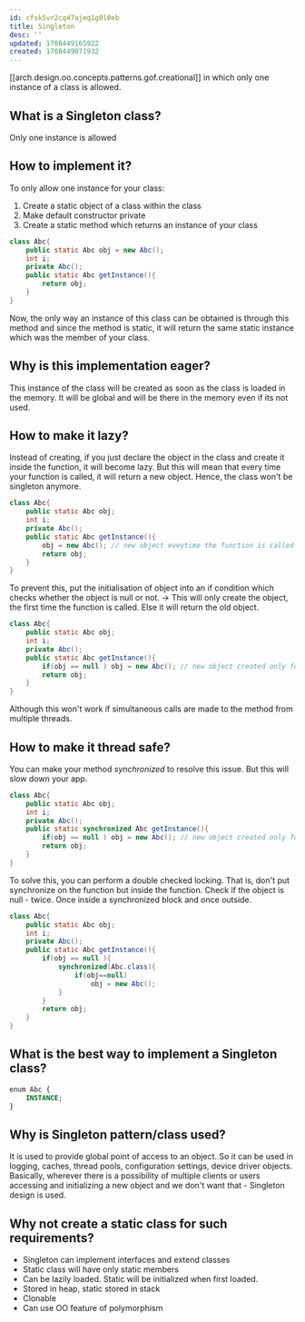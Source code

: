 ```yaml
---
id: cfsk5vr2cq47ajeq1g0l0eb
title: Singleton
desc: ''
updated: 1708449165922
created: 1708449071932
---
```



[[arch.design.oo.concepts.patterns.gof.creational]] in which only one instance of a class is allowed.

## What is a **Singleton class?**

Only one instance is allowed

## How to implement it?

To only allow one instance for your class:

1. Create a static object of a class within the class
2. Make default constructor private
3. Create a static method which returns an instance of your class

```java
class Abc{
    public static Abc obj = new Abc();
    int i;
    private Abc();
    public static Abc getInstance(){
        return obj;
    }
}
```

Now, the only way an instance of this class can be obtained is through this method and since the method is static, it will return the same static instance which was the member of your class.

## Why is this implementation eager?

This instance of the class will be created as soon as the class is loaded in the memory. It will be global and will be there in the memory even if its not used.

## How to make it lazy?

Instead of creating, if you just declare the object in the class and create it inside the function, it will become lazy. But this will mean that every time your function is called, it will return a new object. Hence, the class won't be singleton anymore.

```java
class Abc{
    public static Abc obj;
    int i;
    private Abc();
    public static Abc getInstance(){
        obj = new Abc(); // new object eveytime the function is called
        return obj;
    }
}
```

To prevent this, put the initialisation of object into an if condition which checks whether the object is null or not. → This will only create the object, the first time the function is called. Else it will return the old object.

```java
class Abc{
    public static Abc obj;
    int i;
    private Abc();
    public static Abc getInstance(){
        if(obj == null ) obj = new Abc(); // new object created only for the first time
        return obj;
    }
}
```

Although this won't work if simultaneous calls are made to the method from multiple threads.

## How to make it thread safe?

You can make your method *synchronized* to resolve this issue. But this will slow down your app.

```java
class Abc{
    public static Abc obj;
    int i;
    private Abc();
    public static synchronized Abc getInstance(){
        if(obj == null ) obj = new Abc(); // new object created only for the first time
        return obj;
    }
}
```

To solve this, you can perform a double checked locking. That is, don't put synchronize on the function but inside the function. Check if the object is null - twice. Once inside a synchronized block and once outside.

```java
class Abc{
    public static Abc obj;
    int i;
    private Abc();
    public static Abc getInstance(){
        if(obj == null ){
            synchronized(Abc.class){
                if(obj==null) 
                    obj = new Abc(); 
            }
        }
        return obj;
    }
}
```

## What is the best way to implement a Singleton class?

```sql
enum Abc {
    INSTANCE;
}
```

## Why is Singleton pattern/class used?

It is used to provide global point of access to an object. So it can be used in logging, caches, thread pools, configuration settings, device driver objects. Basically, wherever there is a possibility of multiple clients or users accessing and initializing a new object and we don't want that - Singleton design is used.

## Why not create a static class for such requirements?

- Singleton can implement interfaces and extend classes
- Static class will have only static members
- Can be lazily loaded. Static will be initialized when first loaded.
- Stored in heap, static stored in stack
- Clonable
- Can use OO feature of polymorphism

